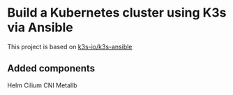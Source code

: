 # Build a Kubernetes cluster using K3s via Ansible

This project is based on [k3s-io/k3s-ansible](https://github.com/k3s-io/k3s-ansible)

## Added components
Helm
Cilium CNI
Metallb

